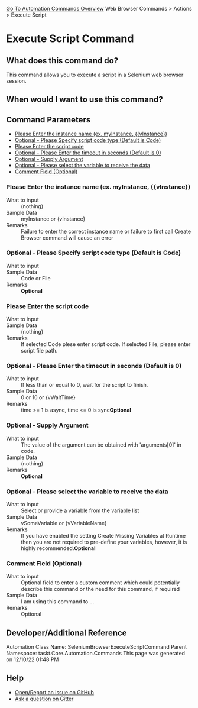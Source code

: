 <!--TITLE: Execute Script Command -->
<!-- SUBTITLE: a command in the Web Browser Commands group. -->
[Go To Automation Commands Overview](/automation-commands.md)
Web Browser Commands &gt; Actions &gt; Execute Script


# Execute Script Command


## What does this command do?
This command allows you to execute a script in a Selenium web browser session.


## When would I want to use this command?



## Command Parameters
- [Please Enter the instance name (ex. myInstance, {{vInstance})](#param_0)
- [Optional - Please Specify script code type (Default is Code)](#param_1)
- [Please Enter the script code](#param_2)
- [Optional - Please Enter the timeout in seconds (Default is 0)](#param_3)
- [Optional - Supply Argument](#param_4)
- [Optional - Please select the variable to receive the data](#param_5)
- [Comment Field (Optional)](#param_6)


<a id="param_0"></a>
### Please Enter the instance name (ex. myInstance, {{vInstance})


<dl>
<dt>What to input</dt><dd>(nothing)</dd>
<dt>Sample Data</dt><dd>myInstance or {vInstance}</dd>
<dt>Remarks</dt><dd>Failure to enter the correct instance name or failure to first call Create Browser command will cause an error</dd>
</dl>




<a id="param_1"></a>
### Optional - Please Specify script code type (Default is Code)


<dl>
<dt>What to input</dt><dd></dd>
<dt>Sample Data</dt><dd>Code or File</dd>
<dt>Remarks</dt><dd><b>Optional</b><br></dd>
</dl>




<a id="param_2"></a>
### Please Enter the script code


<dl>
<dt>What to input</dt><dd></dd>
<dt>Sample Data</dt><dd>(nothing)</dd>
<dt>Remarks</dt><dd>If selected Code plese enter script code.
If selected File, please enter script file path.</dd>
</dl>




<a id="param_3"></a>
### Optional - Please Enter the timeout in seconds (Default is 0)


<dl>
<dt>What to input</dt><dd>If less than or equal to 0, wait for the script to finish.</dd>
<dt>Sample Data</dt><dd>0 or 10 or {vWaitTime}</dd>
<dt>Remarks</dt><dd>time >= 1 is async, time <= 0 is sync<b>Optional</b><br></dd>
</dl>




<a id="param_4"></a>
### Optional - Supply Argument


<dl>
<dt>What to input</dt><dd>The value of the argument can be obtained with 'arguments[0]' in code.</dd>
<dt>Sample Data</dt><dd>(nothing)</dd>
<dt>Remarks</dt><dd><b>Optional</b><br></dd>
</dl>




<a id="param_5"></a>
### Optional - Please select the variable to receive the data


<dl>
<dt>What to input</dt><dd>Select or provide a variable from the variable list</dd>
<dt>Sample Data</dt><dd>vSomeVariable or {vVariableName}</dd>
<dt>Remarks</dt><dd>If you have enabled the setting Create Missing Variables at Runtime then you are not required to pre-define your variables, however, it is highly recommended.<b>Optional</b><br></dd>
</dl>




<a id="param_6"></a>
### Comment Field (Optional)


<dl>
<dt>What to input</dt><dd>Optional field to enter a custom comment which could potentially describe this command or the need for this command, if required</dd>
<dt>Sample Data</dt><dd>I am using this command to ...</dd>
<dt>Remarks</dt><dd>Optional</dd>
</dl>




## Developer/Additional Reference
Automation Class Name: SeleniumBrowserExecuteScriptCommand
Parent Namespace: taskt.Core.Automation.Commands
This page was generated on 12/10/22 01:48 PM


## Help
- [Open/Report an issue on GitHub](https://github.com/rcktrncn/taskt/issues/new)
- [Ask a question on Gitter](https://gitter.im/taskt-rpa/Lobby)
